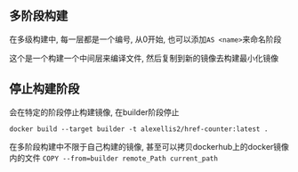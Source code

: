 ## 多阶段构建

在多级构建中, 每一层都是一个编号, 从0开始, 也可以添加`AS <name>`来命名阶段

这个是一个构建一个中间层来编译文件, 然后复制到新的镜像去构建最小化镜像

## 停止构建阶段

会在特定的阶段停止构建镜像, 在builder阶段停止
``` docker
docker build --target builder -t alexellis2/href-counter:latest .
```

在多阶段构建中不限于自己构建的镜像, 甚至可以拷贝dockerhub上的docker镜像内的文件
`COPY --from=builder remote_Path current_path`